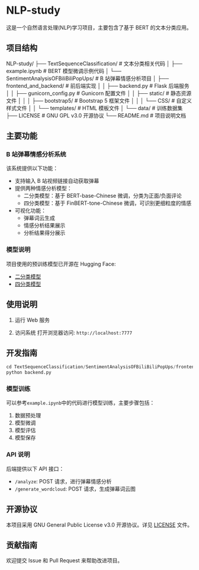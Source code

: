 # NLP-study

这是一个自然语言处理(NLP)学习项目，主要包含了基于 BERT 的文本分类应用。

## 项目结构

NLP-study/
├── TextSequenceClassification/ # 文本分类相关代码
│ ├── example.ipynb # BERT 模型微调示例代码
│ └── SentimentAnalysisOFBiliBiliPopUps/ # B 站弹幕情感分析项目
│ ├── frontend_and_backend/ # 前后端实现
│ │ ├── backend.py # Flask 后端服务
│ │ ├── gunicorn_config.py # Gunicorn 配置文件
│ │ ├── static/ # 静态资源文件
│ │ │ ├── bootstrap5/ # Bootstrap 5 框架文件
│ │ │ └── CSS/ # 自定义样式文件
│ │ └── templates/ # HTML 模板文件
│ └── data/ # 训练数据集
├── LICENSE # GNU GPL v3.0 开源协议
└── README.md # 项目说明文档

## 主要功能

### B 站弹幕情感分析系统

该系统提供以下功能：

- 支持输入 B 站视频链接自动获取弹幕
- 提供两种情感分析模型：
  - 二分类模型：基于 BERT-base-Chinese 微调，分类为正面/负面评论
  - 四分类模型：基于 FinBERT-tone-Chinese 微调，可识别更细粒度的情感
- 可视化功能：
  - 弹幕词云生成
  - 情感分析结果展示
  - 分析结果得分展示

### 模型说明

项目使用的预训练模型已开源在 Hugging Face:

- [二分类模型](https://huggingface.co/qinweijia/bert-base-chinese-finetuned-sentiment)
- [四分类模型](https://huggingface.co/qinweijia/finbert-tone-chinese-finetuned-sentiment)

## 使用说明

1. 运行 Web 服务

2. 访问系统
   打开浏览器访问: `http://localhost:7777`

## 开发指南

```python
cd TextSequenceClassification/SentimentAnalysisOFBiliBiliPopUps/frontend_and_backend
python backend.py
```

### 模型训练

可以参考`example.ipynb`中的代码进行模型训练，主要步骤包括：

1. 数据预处理
2. 模型微调
3. 模型评估
4. 模型保存

### API 说明

后端提供以下 API 接口：

- `/analyze`: POST 请求，进行弹幕情感分析
- `/generate_wordcloud`: POST 请求，生成弹幕词云图

## 开源协议

本项目采用 GNU General Public License v3.0 开源协议。详见 [LICENSE](LICENSE) 文件。

## 贡献指南

欢迎提交 Issue 和 Pull Request 来帮助改进项目。
